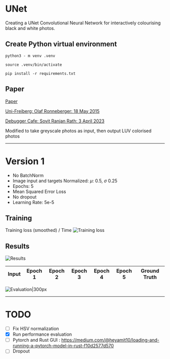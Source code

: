 # UNet
Creating a UNet Convolutional Neural Network for interactively colourising black and white photos.

## Create Python virtual environment
```python3 - m venv .venv```

```source .venv/bin/activate```

```pip install -r requirements.txt```

## Paper
[Paper](paper/1505.04597v1.pdf)

[Uni-Freiberg: Olaf Ronneberger: 18 May 2015](https://lmb.informatik.uni-freiburg.de/people/ronneber/u-net/)

[Debugger Cafe: Sovit Ranjan Rath: 3 April 2023](https://debuggercafe.com/unet-from-scratch-using-pytorch/)

Modified to take greyscale photos as input, then output LUV colorised photos


----
# Version 1
- No BatchNorm
- Image input and targets Normalized: $\mu$: 0.5, $\sigma$ 0.25 
- Epochs: 5
- Mean Squared Error Loss
- No dropout
- Learning Rate: 5e-5

## Training
Training loss (smoothed) / Time
![Training loss](<runs/Pasted image.png>)

## Results
![Results](examples/_combined_img.png)


Input | Epoch 1 | Epoch 2 | Epoch 3 | Epoch 4 | Epoch 5 | Ground Truth 
----- | ----- | ----- | ----- | ----- | ----- | ----- | 


![Evaluation|300px](examples/eval_fig.png)


------

# TODO
- [ ] Fix HSV normalization
- [x] Run performance evaluation
- [ ] Pytorch and Rust GUI : https://medium.com/@heyamit10/loading-and-running-a-pytorch-model-in-rust-f10d2577d570
- [ ] Dropout